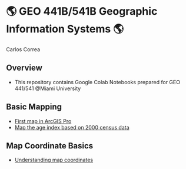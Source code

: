 # :earth_americas: GEO 441B/541B Geographic Information Systems :earth_americas:

Carlos Correa

## Overview
- This repository contains Google Colab Notebooks prepared for GEO 441/541 @Miami University

## Basic Mapping

- [First map in ArcGIS Pro](https://github.com/CarlostheCorrea/gis-project-portfolio-geo441-541b/blob/main/basic-mapping%20/first-arcgis-mapping.ipynb)
- [Map the age index based on 2000 census data](https://github.com/CarlostheCorrea/gis-project-portfolio-geo441-541b/blob/main/basic-mapping%20/week_05_assignment_template.ipynb)

## Map Coordinate Basics

- [Understanding map coordinates](https://github.com/CarlostheCorrea/gis-project-portfolio-geo441-541b/blob/main/map-coordinate-basics/cGEO441b_in_class_exercise_lat_lon_calc.ipynb)
